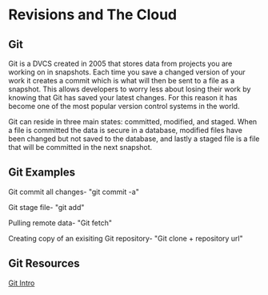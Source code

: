 # Revisions and The Cloud

## Git

Git is a DVCS created in 2005 that stores data from projects you are working on in snapshots. Each time you save a changed version of your work it creates a commit which is what will then be sent to a file as a snapshot. This allows developers to worry less about losing their work by knowing that Git has saved your latest changes. For this reason it has become one of the most popular version control systems in the world.

Git can reside in three main states: committed, modified, and staged. When a file is committed the data is secure in a database, modified files have been changed but not saved to the database, and lastly a staged file is a file that will be committed in the next snapshot. 

## Git Examples

Git commit all changes- "git commit -a"

Git stage file- "git add"

Pulling remote data- "Git fetch"

Creating copy of an exisiting Git repository- "Git clone + repository url"

## Git Resources

[Git Intro](https://blog.udemy.com/git-tutorial-a-comprehensive-guide/)

